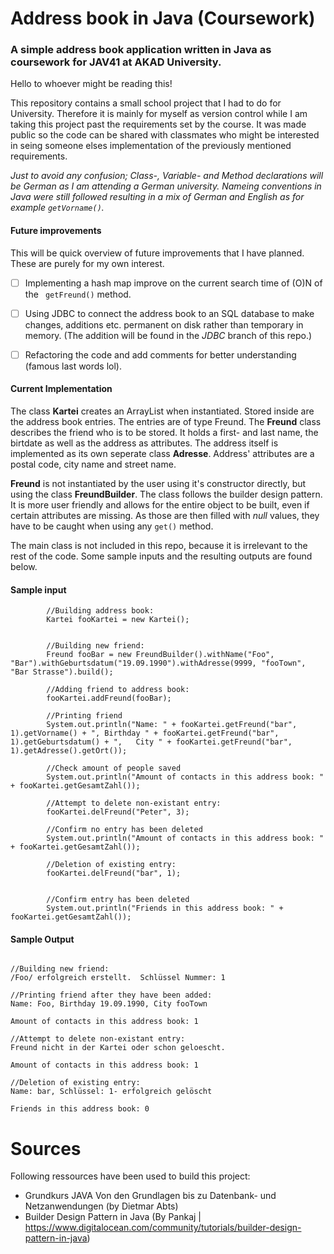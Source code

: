 # Address book in Java (Coursework) 

### A simple address book application written in Java as coursework for JAV41 at AKAD University.

Hello to whoever might be reading this!

This repository contains a small school project that I had to do for University. 
Therefore it is mainly for myself as version control while I am taking this project past the requirements set by the course. It was made public so the code can be shared with classmates who might be interested in seing someone elses implementation of the previously mentioned requirements.


*Just to avoid any confusion;  Class-, Variable- and Method declarations will be German as I am attending a German university. Nameing conventions in Java were still followed resulting in a mix of German and English as for example ```getVorname()```.* 

#### Future improvements

This will be quick overview of future improvements that I have planned. These are purely for my own interest.

- [ ] Implementing a hash map improve on the current search time of (O)N of the ``` getFreund()``` method. 
- [ ] Using JDBC to connect the address book to an SQL database to make changes, additions etc. permanent on disk rather than temporary in memory. (The addition will be found in the *JDBC* branch of this repo.)
- [ ] Refactoring the code and add comments for better understanding (famous last words lol). 


#### Current Implementation 

The class **Kartei** creates an ArrayList when instantiated. Stored inside are the address book entries. The entries are of type Freund. The **Freund** class describes the friend who is to be stored. It holds a first- and last name, the birtdate as well as the address as attributes. The address itself is implemented as its own seperate class **Adresse**. Address' attributes are a postal code, city name and street name. 

**Freund** is not instantiated by the user using it's constructor directly, but using the class **FreundBuilder**. The class follows the builder design pattern. It is more user friendly and allows for the entire object to be built, even if certain attributes are missing. As those are then filled with *null* values, they have to be caught when using any ``` get() ``` method. 

The main class is not included in this repo, because it is irrelevant to the rest of the code. Some sample inputs and the resulting outputs are found below.


#### Sample input

``` 
        //Building address book:
        Kartei fooKartei = new Kartei();
        
        
        //Building new friend:
        Freund fooBar = new FreundBuilder().withName("Foo", "Bar").withGeburtsdatum("19.09.1990").withAdresse(9999, "fooTown", "Bar Strasse").build();

        //Adding friend to address book:
        fooKartei.addFreund(fooBar);

        //Printing friend
        System.out.println("Name: " + fooKartei.getFreund("bar", 1).getVorname() + ", Birthday " + fooKartei.getFreund("bar", 1).getGeburtsdatum() + ",   City " + fooKartei.getFreund("bar", 1).getAdresse().getOrt());

        //Check amount of people saved
        System.out.println("Amount of contacts in this address book: " + fooKartei.getGesamtZahl());

        //Attempt to delete non-existant entry: 
        fooKartei.delFreund("Peter", 3);

        //Confirm no entry has been deleted 
        System.out.println("Amount of contacts in this address book: " + fooKartei.getGesamtZahl());

        //Deletion of existing entry: 
        fooKartei.delFreund("bar", 1);
        
        
        //Confirm entry has been deleted 
        System.out.println("Friends in this address book: " + fooKartei.getGesamtZahl());
``` 

#### Sample Output

``` 

//Building new friend:
/Foo/ erfolgreich erstellt.  Schlüssel Nummer: 1

//Printing friend after they have been added: 
Name: Foo, Birthday 19.09.1990, City fooTown

Amount of contacts in this address book: 1

//Attempt to delete non-existant entry: 
Freund nicht in der Kartei oder schon geloescht.

Amount of contacts in this address book: 1

//Deletion of existing entry: 
Name: bar, Schlüssel: 1- erfolgreich gelöscht

Friends in this address book: 0

```


# Sources
Following ressources have been used to build this project:

- Grundkurs JAVA Von den Grundlagen bis zu Datenbank- und Netzanwendungen (by Dietmar Abts)
- Builder Design Pattern in Java (By Pankaj | https://www.digitalocean.com/community/tutorials/builder-design-pattern-in-java)
